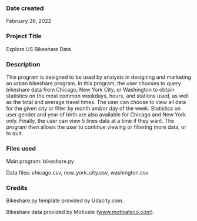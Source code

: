 ### Date created
February 26, 2022

### Project Title
Explore US Bikeshare Data

### Description
This program is designed to be used by analysts in designing and marketing an urban bikeshare program. In this program, the user chooses to query bikeshare data from Chicago, New York City, or Washington to obtain statistics on the most common weekdays, hours, and stations used, as well as the total and average travel times. The user can choose to view all data for the given city or filter by month and/or day of the week. Statistics on user gender and year of birth are also available for Chicago and New York only. Finally, the user can view 5 lines data at a time if they want. The program then allows the user to continue viewing or filtering more data, or to quit.

### Files used
Main program: bikeshare.py

Data files: chicago.csv, new_york_city.csv, washington.csv

### Credits
Bikeshare.py template provided by Udacity.com.

Bikeshare data provided by Motivate (www.motivateco.com).